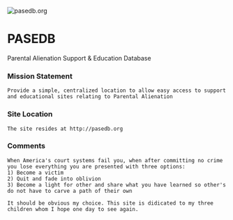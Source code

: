 

![pasedb.org](https://i.imgur.com/UMLrUKs.png)

# PASEDB
Parental Alienation Support &amp; Education Database

### Mission Statement
```
Provide a simple, centralized location to allow easy access to support and educational sites relating to Parental Alienation
``` 

### Site Location
```
The site resides at http://pasedb.org
```

### Comments
```
When America's court systems fail you, when after committing no crime you lose everything you are presented with three options:  
1) Become a victim  
2) Quit and fade into oblivion   
3) Become a light for other and share what you have learned so other's do not have to carve a path of their own  
  
It should be obvious my choice. This site is didicated to my three children whom I hope one day to see again. 
```
